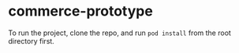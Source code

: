 # commerce-prototype

To run the project, clone the repo, and run `pod install` from the root directory first.